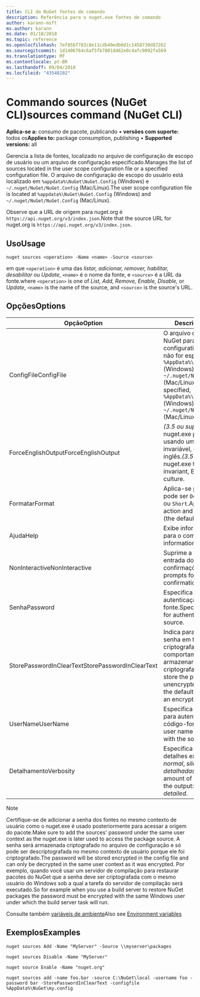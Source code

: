 ```yaml
---
title: CLI do NuGet fontes de comando
description: Referência para o nuget.exe fontes de comando
author: karann-msft
ms.author: karann
ms.date: 01/18/2018
ms.topic: reference
ms.openlocfilehash: 7ef856f783c8e11cdb40edb0d1c1458730d87262
ms.sourcegitcommit: 1d1406764c6af5fb7801d462e0c4afc9092fa569
ms.translationtype: MT
ms.contentlocale: pt-BR
ms.lasthandoff: 09/04/2018
ms.locfileid: "43548102"
---
```

# <a name="sources-command-nuget-cli"></a><span data-ttu-id="dc42b-103">Commando sources (NuGet CLI)</span><span class="sxs-lookup"><span data-stu-id="dc42b-103">sources command (NuGet CLI)</span></span>

<span data-ttu-id="dc42b-104">**Aplica-se a:** consumo de pacote, publicando &bullet; **versões com suporte:** todos os</span><span class="sxs-lookup"><span data-stu-id="dc42b-104">**Applies to:** package consumption, publishing &bullet; **Supported versions:** all</span></span>

<span data-ttu-id="dc42b-105">Gerencia a lista de fontes, localizado no arquivo de configuração de escopo de usuário ou um arquivo de configuração especificado.</span><span class="sxs-lookup"><span data-stu-id="dc42b-105">Manages the list of sources located in the user scope configuration file or a specified configuration file.</span></span> <span data-ttu-id="dc42b-106">O arquivo de configuração de escopo do usuário está localizado em `%appdata%\NuGet\NuGet.Config` (Windows) e `~/.nuget/NuGet/NuGet.Config` (Mac/Linux).</span><span class="sxs-lookup"><span data-stu-id="dc42b-106">The user scope configuration file is located at `%appdata%\NuGet\NuGet.Config` (Windows) and `~/.nuget/NuGet/NuGet.Config` (Mac/Linux).</span></span>

<span data-ttu-id="dc42b-107">Observe que a URL de origem para nuget.org é `https://api.nuget.org/v3/index.json`.</span><span class="sxs-lookup"><span data-stu-id="dc42b-107">Note that the source URL for nuget.org is `https://api.nuget.org/v3/index.json`.</span></span>

## <a name="usage"></a><span data-ttu-id="dc42b-108">Uso</span><span class="sxs-lookup"><span data-stu-id="dc42b-108">Usage</span></span>

```cli
nuget sources <operation> -Name <name> -Source <source>
```

<span data-ttu-id="dc42b-109">em que `<operation>` é uma das *listar, adicionar, remover, habilitar, desabilitar* ou *Update*, `<name>` é o nome da fonte, e `<source>` é a URL da fonte.</span><span class="sxs-lookup"><span data-stu-id="dc42b-109">where `<operation>` is one of *List, Add, Remove, Enable, Disable,* or *Update*, `<name>` is the name of the source, and `<source>` is the source's URL.</span></span>

## <a name="options"></a><span data-ttu-id="dc42b-110">Opções</span><span class="sxs-lookup"><span data-stu-id="dc42b-110">Options</span></span>

| <span data-ttu-id="dc42b-111">Opção</span><span class="sxs-lookup"><span data-stu-id="dc42b-111">Option</span></span> | <span data-ttu-id="dc42b-112">Descrição</span><span class="sxs-lookup"><span data-stu-id="dc42b-112">Description</span></span> |
| --- | --- |
| <span data-ttu-id="dc42b-113">ConfigFile</span><span class="sxs-lookup"><span data-stu-id="dc42b-113">ConfigFile</span></span> | <span data-ttu-id="dc42b-114">O arquivo de configuração do NuGet para aplicar.</span><span class="sxs-lookup"><span data-stu-id="dc42b-114">The NuGet configuration file to apply.</span></span> <span data-ttu-id="dc42b-115">Se não for especificado, `%AppData%\NuGet\NuGet.Config` (Windows) ou `~/.nuget/NuGet/NuGet.Config` (Mac/Linux) é usado.</span><span class="sxs-lookup"><span data-stu-id="dc42b-115">If not specified, `%AppData%\NuGet\NuGet.Config` (Windows) or `~/.nuget/NuGet/NuGet.Config` (Mac/Linux) is used.</span></span>|
| <span data-ttu-id="dc42b-116">ForceEnglishOutput</span><span class="sxs-lookup"><span data-stu-id="dc42b-116">ForceEnglishOutput</span></span> | <span data-ttu-id="dc42b-117">*(3.5 ou superior)*  Força nuget.exe para ser executado usando uma cultura invariável, com base em inglês.</span><span class="sxs-lookup"><span data-stu-id="dc42b-117">*(3.5+)* Forces nuget.exe to run using an invariant, English-based culture.</span></span> |
| <span data-ttu-id="dc42b-118">Formatar</span><span class="sxs-lookup"><span data-stu-id="dc42b-118">Format</span></span> | <span data-ttu-id="dc42b-119">Aplica-se para o `list` ação e pode ser `Detailed` (o padrão) ou `Short`.</span><span class="sxs-lookup"><span data-stu-id="dc42b-119">Applies to the `list` action and can be `Detailed` (the default) or `Short`.</span></span> |
| <span data-ttu-id="dc42b-120">Ajuda</span><span class="sxs-lookup"><span data-stu-id="dc42b-120">Help</span></span> | <span data-ttu-id="dc42b-121">Exibe informações de ajuda para o comando.</span><span class="sxs-lookup"><span data-stu-id="dc42b-121">Displays help information for the command.</span></span> |
| <span data-ttu-id="dc42b-122">NonInteractive</span><span class="sxs-lookup"><span data-stu-id="dc42b-122">NonInteractive</span></span> | <span data-ttu-id="dc42b-123">Suprime a solicitações de entrada do usuário ou confirmações.</span><span class="sxs-lookup"><span data-stu-id="dc42b-123">Suppresses prompts for user input or confirmations.</span></span> |
| <span data-ttu-id="dc42b-124">Senha</span><span class="sxs-lookup"><span data-stu-id="dc42b-124">Password</span></span> | <span data-ttu-id="dc42b-125">Especifica a senha para autenticação com o código-fonte.</span><span class="sxs-lookup"><span data-stu-id="dc42b-125">Specifies the password for authenticating with the source.</span></span> |
| <span data-ttu-id="dc42b-126">StorePasswordInClearText</span><span class="sxs-lookup"><span data-stu-id="dc42b-126">StorePasswordInClearText</span></span> | <span data-ttu-id="dc42b-127">Indica para armazenar a senha em texto não criptografado em vez do comportamento padrão de armazenar um formato criptografado.</span><span class="sxs-lookup"><span data-stu-id="dc42b-127">Indicates to store the password in unencrypted text instead of the default behavior of storing an encrypted form.</span></span> |
| <span data-ttu-id="dc42b-128">UserName</span><span class="sxs-lookup"><span data-stu-id="dc42b-128">UserName</span></span> | <span data-ttu-id="dc42b-129">Especifica o nome de usuário para autenticar com o código-fonte.</span><span class="sxs-lookup"><span data-stu-id="dc42b-129">Specifies the user name for authenticating with the source.</span></span> |
| <span data-ttu-id="dc42b-130">Detalhamento</span><span class="sxs-lookup"><span data-stu-id="dc42b-130">Verbosity</span></span> | <span data-ttu-id="dc42b-131">Especifica a quantidade de detalhes exibidos na saída: *normal*, *silencioso*, *detalhadas*.</span><span class="sxs-lookup"><span data-stu-id="dc42b-131">Specifies the amount of detail displayed in the output: *normal*, *quiet*, *detailed*.</span></span> |

> [!Note]
> <span data-ttu-id="dc42b-132">Certifique-se de adicionar a senha dos fontes no mesmo contexto de usuário como o nuget.exe é usado posteriormente para acessar a origem do pacote.</span><span class="sxs-lookup"><span data-stu-id="dc42b-132">Make sure to add the sources' password under the same user context as the nuget.exe is later used to access the package source.</span></span> <span data-ttu-id="dc42b-133">A senha será armazenada criptografado no arquivo de configuração e só pode ser descriptografada no mesmo contexto de usuário porque ele foi criptografado.</span><span class="sxs-lookup"><span data-stu-id="dc42b-133">The password will be stored encrypted in the config file and can only be decrypted in the same user context as it was encrypted.</span></span> <span data-ttu-id="dc42b-134">Por exemplo, quando você usar um servidor de compilação para restaurar pacotes do NuGet que a senha deve ser criptografada com o mesmo usuário do Windows sob a qual a tarefa do servidor de compilação será executado.</span><span class="sxs-lookup"><span data-stu-id="dc42b-134">So for example when you use a build server to restore NuGet packages the password must be encrypted with the same Windows user under which  the build server task will run.</span></span>

<span data-ttu-id="dc42b-135">Consulte também [variáveis de ambiente](cli-ref-environment-variables.md)</span><span class="sxs-lookup"><span data-stu-id="dc42b-135">Also see [Environment variables](cli-ref-environment-variables.md)</span></span>

## <a name="examples"></a><span data-ttu-id="dc42b-136">Exemplos</span><span class="sxs-lookup"><span data-stu-id="dc42b-136">Examples</span></span>

```cli
nuget sources Add -Name "MyServer" -Source \\myserver\packages

nuget sources Disable -Name "MyServer"

nuget source Enable -Name "nuget.org"

nuget sources add -name foo.bar -source C:\NuGet\local -username foo -password bar -StorePasswordInClearText -configfile %AppData%\NuGet\my.config
```
